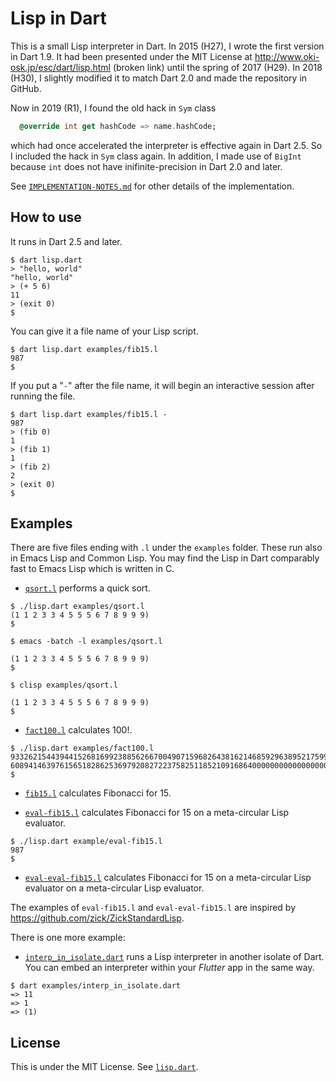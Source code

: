 # Lisp in Dart

This is a small Lisp interpreter in Dart.
In 2015 (H27), I wrote the first version in Dart 1.9.
It had been presented under the MIT License at
<http://www.oki-osk.jp/esc/dart/lisp.html> (broken link)
until the spring of 2017 (H29).
In 2018 (H30), I slightly modified it to match Dart 2.0 and made the repository in GitHub.

Now in 2019 (R1), I found the old hack in `Sym` class

```Dart
  @override int get hashCode => name.hashCode;
```

which had once accelerated the interpreter is effective again in Dart 2.5.
So I included the hack in `Sym` class again.
In addition, I made use of `BigInt` 
because `int` does not have inifinite-precision in Dart 2.0 and later.

See [`IMPLEMENTATION-NOTES.md`](IMPLEMENTATION-NOTES.md)
for other details of the implementation.


## How to use

It runs in Dart 2.5 and later.

```
$ dart lisp.dart
> "hello, world"
"hello, world"
> (+ 5 6)
11
> (exit 0)
$
```

You can give it a file name of your Lisp script.

```
$ dart lisp.dart examples/fib15.l
987
$
```

If you put a "`-`" after the file name, it will
begin an interactive session after running the file.

```
$ dart lisp.dart examples/fib15.l -
987
> (fib 0)
1
> (fib 1)
1
> (fib 2)
2
> (exit 0)
$ 
```


## Examples

There are five files ending with `.l` under the `examples` folder.
These run also in Emacs Lisp and Common Lisp.
You may find the Lisp in Dart comparably fast to Emacs Lisp which is
written in C.

- [`qsort.l`](examples/qsort.l)
  performs a quick sort.

```
$ ./lisp.dart examples/qsort.l
(1 1 2 3 3 4 5 5 5 6 7 8 9 9 9)
$ 
```

```
$ emacs -batch -l examples/qsort.l

(1 1 2 3 3 4 5 5 5 6 7 8 9 9 9)
$ 
```

```
$ clisp examples/qsort.l

(1 1 2 3 3 4 5 5 5 6 7 8 9 9 9)
$ 
```

- [`fact100.l`](examples/fact100.l)
  calculates 100!.

```
$ ./lisp.dart examples/fact100.l 
93326215443944152681699238856266700490715968264381621468592963895217599993229915
608941463976156518286253697920827223758251185210916864000000000000000000000000
$
```

- [`fib15.l`](examples/fib15.l)
  calculates Fibonacci for 15.

- [`eval-fib15.l`](examples/eval-fib15.l)
  calculates Fibonacci for 15 on a meta-circular Lisp evaluator.

```
$ ./lisp.dart example/eval-fib15.l
987
$ 
```

- [`eval-eval-fib15.l`](examples/eval-eval-fib15.l)
  calculates Fibonacci for 15 on a meta-circular Lisp evaluator 
  on a meta-circular Lisp evaluator.

The examples of `eval-fib15.l` and `eval-eval-fib15.l` are inspired 
by <https://github.com/zick/ZickStandardLisp>.

There is one more example:

- [`interp_in_isolate.dart`](examples/interp_in_isolate.dart)
  runs a Lisp interpreter in another isolate of Dart.
  You can embed an interpreter within your _Flutter_ app in the same way.

```
$ dart examples/interp_in_isolate.dart
=> 11
=> 1
=> (1)
```


## License

This is under the MIT License.
See [`lisp.dart`](lisp.dart#L1426-L1447).
